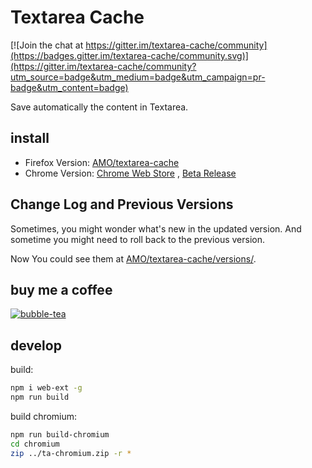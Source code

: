 # Textarea Cache

[![Join the chat at https://gitter.im/textarea-cache/community](https://badges.gitter.im/textarea-cache/community.svg)](https://gitter.im/textarea-cache/community?utm_source=badge&utm_medium=badge&utm_campaign=pr-badge&utm_content=badge)

Save automatically the content in Textarea.

## install

* Firefox Version: [AMO/textarea-cache](https://addons.mozilla.org/firefox/addon/textarea-cache)
* Chrome Version: [Chrome Web Store](https://chromewebstore.google.com/detail/textarea-cache/chpphekfimlabghbdankokcohcmnbmab) , [Beta Release](https://chromewebstore.google.com/detail/textarea-cache/ghfigefjenifdcagfbbliphcfakkdaio)

## Change Log and Previous Versions

Sometimes, you might wonder what's new in the updated version.
And sometime you might need to roll back to the previous version.

Now You could see them at [AMO/textarea-cache/versions/](https://addons.mozilla.org/en-US/firefox/addon/textarea-cache/versions/).

## buy me a coffee

[![bubble-tea]](https://buymeacoffee.com/gholk)

[bubble-tea]: https://cdn.buymeacoffee.com/buttons/v2/default-yellow.png "buy me a bubble tea"

## develop
build:

```sh
npm i web-ext -g
npm run build
```

build chromium:

```sh
npm run build-chromium
cd chromium
zip ../ta-chromium.zip -r *
```
